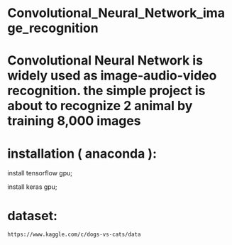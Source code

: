 # Convolutional_Neural_Network_image_recognition
# Convolutional Neural Network is widely used as image-audio-video recognition. the simple project is about to recognize 2 animal by training 8,000 images
# installation ( anaconda ):
  install tensorflow gpu;
  
  
  install keras gpu;
  
  # dataset:
    https://www.kaggle.com/c/dogs-vs-cats/data
